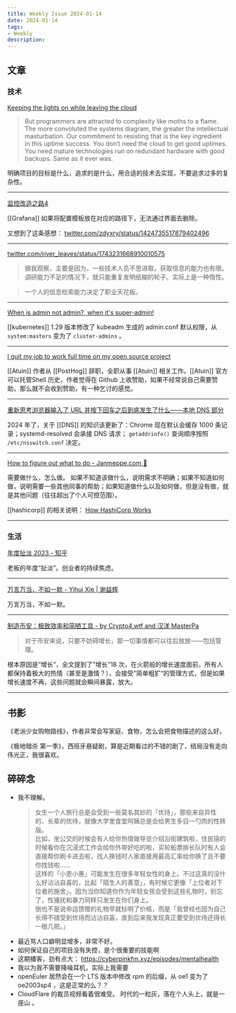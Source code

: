 ```yaml
---
title: Weekly Issue 2024-01-14
date: 2024-01-14
tags:
- Weekly
description:  
---
```



## 文章

### 技术

[Keeping the lights on while leaving the cloud](https://world.hey.com/dhh/keeping-the-lights-on-while-leaving-the-cloud-be7c2d67)

>But programmers are attracted to complexity like moths to a flame. The more convoluted the systems diagram, the greater the intellectual masturbation. Our commitment to resisting that is the key ingredient in this uptime success.
>You don’t need the cloud to get good uptimes. You need mature technologies run on redundant hardware with good backups. Same as it ever was.

明确项目的目标是什么，追求的是什么，用合适的技术去实现，不要追求过多的复杂性。

---

[监控改造之路4](https://capops.xyz/observe4)

[[Grafana]] 如果将配置模板放在对应的路径下，无法通过界面去删除。

又想到了这条感想： [twitter.com/zdyxry/status/1424735517879402496](https://twitter.com/zdyxry/status/1424735517879402496) 

---

[twitter.com/river\_leaves/status/1743231668910010575](https://twitter.com/river_leaves/status/1743231668910010575)

>据我观察，主要是因为，一些技术人员不思进取，获取信息的能力也有限。调研能力不足的情况下，就只能重复发明纸糊的轮子。实际上是一种惰性。

>一个人的信息检索能力决定了职业天花板。

---

[When is admin not admin?, when it's super-admin!](https://raesene.github.io/blog/2024/01/06/when-is-admin-not-admin/)

[[kubernetes]] 1.29 版本修改了 kubeadm 生成的 admin.conf 默认权限，从 `system:masters` 变为了 `cluster-admins` 。

---

[I quit my job to work full time on my open source project](https://ellie.wtf/posts/i-quit-my-job-to-work-full-time-on-my-open-source-project)

[[Atuin]] 作者从 [[PostHog]] 辞职，全职从事 [[Atuin]] 相关工作。[[Atuin]] 官方可以托管Shell 历史，作者觉得在 Github 上收赞助，如果不经常说自己需要赞助，那么就不会收到赞助，有一种乞讨的感觉。

---

[重新思考浏览器输入了 URL 并按下回车之后到底发生了什么——本地 DNS 部分](https://nova.moe/rethink-type-url-dns/)

2024 年了，关于 [[DNS]] 的知识该更新了：Chrome 现在默认会缓存 1000 条记录；systemd-resolved 会承接 DNS 请求； `getaddrinfo()` 查询顺序按照 `/etc/nsswitch.conf` 决定。

---

[How to figure out what to do - Janmeppe.com 👋](https://www.janmeppe.com/blog/how-to-figure-out-what-to-do/)

需要做什么，怎么做。 如果不知道该做什么，说明需求不明确；如果不知道如何做，说明需要一些其他同事的帮助；如果知道做什么以及如何做，但是没有做，就是其他问题（往往超出了个人可控范围）。

[[hashicorp]] 的相关说明： [How HashiCorp Works](https://works.hashicorp.com/articles/writing-practices-and-culture) 

---




### 生活

[年度扯淡 2023 - 知乎](https://zhuanlan.zhihu.com/p/675272919)

老板的年度“扯淡”。创业者的持续焦虑。

---

[万言万当，不如一默 - Yihui Xie | 谢益辉](https://yihui.org/cn/2020/07/silence/)

万言万当，不如一默。

---

[制造币安：极致效率和简陋工具 - by Crypto4.wtf and 汉洋 MasterPa](https://crypto4.wtf/p/8fd)

>对于币安来说，只要不妨碍增长，那一切事情都可以往后放放——包括管理。

根本原因是”增长“，全文提到了”增长“18 次，在火箭般的增长速度面前，所有人都保持着极大的热情（甚至是激情？），会接受”简单粗犷“的管理方式，但是如果增长速度不再，这些问题就会瞬间暴露，放大。

---



## 书影

《老派少女购物路线》，作者非常会写家庭、食物，怎么会把食物描述的这么好。

《极地暗杀 第一季》，西班牙悬疑剧，算是近期看过的不错的剧了，结局没有走向伟光正，我很喜欢。

## 碎碎念

* 我不理解。 
	>女生一个人旅行总是会受到一些莫名其妙的「优待」，那些来自异性的、长辈的优待，就像大学里食堂阿姨总是会给男生多舀一勺肉的性转版。  
	比如，坐公交的时候会有人给你热情做导览介绍沿街建筑啦，住民宿的时候看你在沉浸式工作会给你外带好吃的啦，买轮船票排长队时有人会直接帮你刷卡进去啦，找人换钱时人家直接用最高汇率给你换了且不要你找钱啦……  
	这样的「小恩小惠」可能发生在很多年轻女性的身上。不过这真的没什么好沾沾自喜的，比起「陌生人的善意」，有时候它更像「上位者对下位者的施舍」。因为当你知道你作为年轻女孩会受到这些礼物时，别忘了，性骚扰和暴力同样只发生在你们身上。  
	倒也不是说命运馈赠的礼物早就标明了价格，而是「我曾经也因为自己长得不错受到优待而沾沾自喜，直到后来我发现真正要受到优待还得长一根几把。」    
* 最近骂人口癖明显增多，非常不好。
* 如何保证自己的项目没有失控，是个很重要的技能啊
* 这期播客，劲有点大： https://cyberpinkfm.xyz/episodes/mentalhealth
* 我以为我不需要降噪耳机，实际上我需要
* openEuler 居然会在一个 LTS 版本中修改 rpm 的后缀，从 oe1 变为了 oe2003sp4 ，这是正常的么？？
* CloudFlare 的裁员视频看着很难受。 时代的一粒灰，落在个人头上，就是一座山 。
